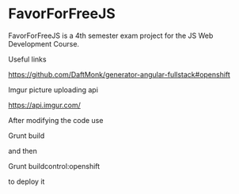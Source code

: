 # FavorForFreeJS

FavorForFreeJS is a 4th semester exam project for the JS Web Development Course. 

Useful links

https://github.com/DaftMonk/generator-angular-fullstack#openshift

Imgur picture uploading api 

https://api.imgur.com/

After modifying the code use

Grunt build 

and then 

Grunt buildcontrol:openshift

to deploy it
